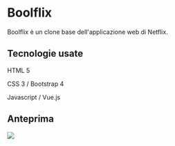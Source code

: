 # Boolflix

Boolflix è un clone base dell'applicazione web di Netflix.

## Tecnologie usate

HTML 5

CSS 3
/ Bootstrap 4

Javascript 
/ Vue.js

## Anteprima
![](boolflix.gif)